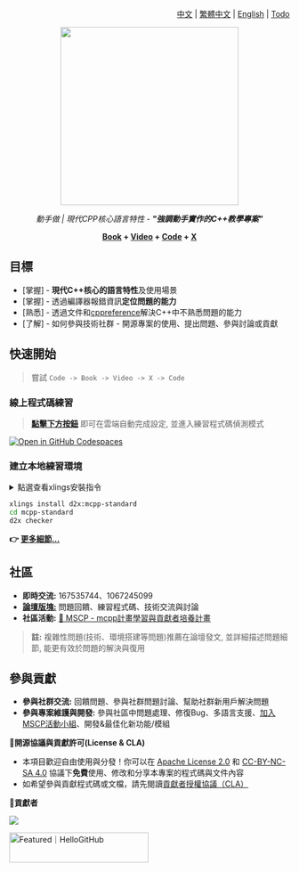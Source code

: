<div align=right>

  [中文] | [繁體中文] | [English] | [Todo]
</div>

<div align=center>
  <img width="320" src="https://github.com/user-attachments/assets/dcc6bdea-71f8-4ed5-b445-6449c88655f3">

  <em>動手做 | 現代CPP核心語言特性 - <b>"強調動手實作的C++教學專案"</b></em>

  <b> [Book] + [Video] + [Code] + [X] </b>
</div>

[中文]: README.zh.md
[繁體中文]: README.zh.hant.md
[English]: README.md
[Todo]: README.md

[Book]: https://sunrisepeak.github.io/mcpp-standard
[Video]: https://youtube.com/playlist?list=PL7uow6t1QjF0ooMLkLSS96swpSuBZvoRE
[Code]: https://github.com/Sunrisepeak/mcpp-standard/tree/main/dslings
[X]: https://forum.d2learn.org/category/20

## 目標

- [掌握] - **現代C++核心的語言特性**及使用場景
- [掌握] - 透過編譯器報錯資訊**定位問題的能力**
- [熟悉] - 透過文件和[cppreference](https://cppreference.com)解決C++中不熟悉問題的能力
- [了解] - 如何參與技術社群 - 開源專案的使用、提出問題、參與討論或貢獻

## 快速開始

> 嘗試 `Code -> Book -> Video -> X -> Code`

### 線上程式碼練習

> [**點擊下方按鈕**](https://github.com/codespaces/new?hide_repo_select=true&ref=main&repo=Sunrisepeak/mcpp-standard) 即可在雲端自動完成設定, 並進入練習程式碼偵測模式

[![Open in GitHub Codespaces](https://github.com/codespaces/badge.svg)](https://github.com/codespaces/new?hide_repo_select=true&ref=main&repo=Sunrisepeak/mcpp-standard)

### 建立本地練習環境

<details>
  <summary>點選查看xlings安裝指令</summary>

---

#### Linux/MacOS

```bash
curl -fsSL https://d2learn.org/xlings-install.sh | bash
```

#### Windows - PowerShell

```bash
irm https://d2learn.org/xlings-install.ps1.txt | iex
```

> 註: xlings工具 -> [詳情](https://xlings.d2learn.org)

---

</details>

```bash
xlings install d2x:mcpp-standard
cd mcpp-standard
d2x checker
```

**👉 [更多細節...](https://sunrisepeak.github.io/mcpp-standard/base/chapter_1.html)**

## 社區

- **即時交流:** 167535744、1067245099
- [**論壇版塊:**](https://forum.d2learn.org/category/20) 問題回饋、練習程式碼、技術交流與討論
- **社區活動:** [📣 MSCP - mcpp計畫學習與貢獻者培養計畫](https://moga.d2learn.org/activity/mscp/intro.html)

> **註:** 複雜性問題(技術、環境搭建等問題)推薦在論壇發文, 並詳細描述問題細節, 能更有效於問題的解決與復用

## 參與貢獻

- **參與社群交流:** 回饋問題、參與社群問題討論、幫助社群新用戶解決問題
- **參與專案維護與開發:** 參與社區中問題處理、修復Bug、多語言支援、[加入MSCP活動小組](https://moga.d2learn.org/activity/mscp/docs/join-group.html)、開發&最佳化新功能/模組

**📑開源協議與貢獻許可(License & CLA)**

- 本項目歡迎自由使用與分發！你可以在 [Apache License 2.0](LICENSE-CODE) 和 [CC-BY-NC-SA 4.0](LICENSE-BOOK) 協議下**免費**使用、修改和分享本專案的程式碼與文件內容
- 如希望參與貢獻程式碼或文檔，請先閱讀[貢獻者授權協議（CLA）](CLA.md)

**👥貢獻者**

<a href="https://github.com/Sunrisepeak/mcpp-standard/graphs/contributors">
  <img src="https://contrib.rocks/image?repo=Sunrisepeak/mcpp-standard" />
</a>

<a href="https://hellogithub.com/repository/Sunrisepeak/mcpp-standard" target="_blank"><img src="https://api.hellogithub.com/v1/widgets/recommend.svg?rid=7877f7cb12e940a5a432d49c19a360df&claim_uid=aNLTSv91Awj8ruX&theme=dark" alt="Featured｜HelloGitHub" style="width: 250px; height: 54px;" width="250" height="54" /></a>